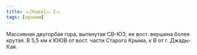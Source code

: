```yaml
---
title: ⒜[Кара]⒯ I⒵
tags: [ороним]
---
```


Массивная двугорбая гора, вытянутая СВ–ЮЗ; ее вост. вершина более крутая. В 5,5
км к ЮЮВ от вост. части Старого Крыма, к В от г. Джады-Кая.
